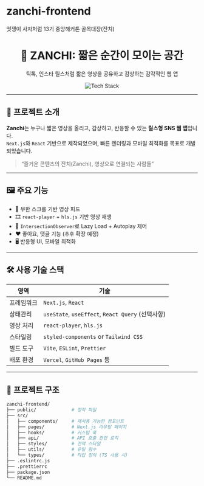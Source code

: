 # zanchi-frontend
멋쟁이 사자처럼 13기 중앙해커톤 골목대장(잔치)

<div align="center">
  <h1>🎥 ZANCHI: 짧은 순간이 모이는 공간</h1>
  <p>틱톡, 인스타 릴스처럼 짧은 영상을 공유하고 감상하는 감각적인 웹 앱</p>

 <img src="https://img.shields.io/badge/Tech-Next.js%20|%20React%20|%20Recoil%20|%20styled--components-blue" alt="Tech Stack" />

</div>

---

## 🚀 프로젝트 소개

**Zanchi**는 누구나 짧은 영상을 올리고, 감상하고, 반응할 수 있는 **릴스형 SNS 웹 앱**입니다.  
`Next.js`와 `React` 기반으로 제작되었으며, 빠른 렌더링과 모바일 최적화를 목표로 개발되었습니다.

> “즐거운 콘텐츠의 잔치(Zanchi), 영상으로 연결되는 사람들”

---

## 🖼️ 주요 기능

- 📱 무한 스크롤 기반 영상 피드
- 🎞️ `react-player` + `hls.js` 기반 영상 재생
- 🚦 `IntersectionObserver`로 Lazy Load + Autoplay 제어
- ❤️ 좋아요, 댓글 기능 (추후 확장 예정)
- 🖥️ 반응형 UI, 모바일 최적화

---

## 🛠️ 사용 기술 스택

| 영역        | 기술 |
|-------------|------|
| 프레임워크   | `Next.js`, `React` |
| 상태관리     | `useState`, `useEffect`, `React Query` (선택사항) |
| 영상 처리    | `react-player`, `hls.js` |
| 스타일링     | `styled-components` or `Tailwind CSS` |
| 빌드 도구    | `Vite`, `ESLint`, `Prettier` |
| 배포 환경    | `Vercel`, `GitHub Pages` 등 |

---

## 📂 프로젝트 구조

```bash
zanchi-frontend/
├── public/             # 정적 파일
├── src/
│   ├── components/     # 재사용 가능한 컴포넌트
│   ├── pages/          # Next.js 라우팅 페이지
│   ├── hooks/          # 커스텀 훅
│   ├── api/            # API 호출 관련 로직
│   ├── styles/         # 전역 스타일
│   ├── utils/          # 유틸 함수
│   └── types/          # 타입 정의 (TS 사용 시)
├── .eslintrc.js
├── .prettierrc
├── package.json
└── README.md
